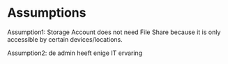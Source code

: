 # Assumptions

Assumption1: Storage Account does not need File Share because it is only accessible by certain devices/locations.

Assumption2: de admin heeft enige IT ervaring